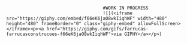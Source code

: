 										#WORK IN PROGRESS
										![](<iframe src="https://giphy.com/embed/f66eK6jaO8wkIiqhWF" width="480" height="480" frameBorder="0" class="giphy-embed" allowFullScreen></iframe><p><a href="https://giphy.com/gifs/farrucas-farrucasconstrucoes-f66eK6jaO8wkIiqhWF">via GIPHY</a></p>)
